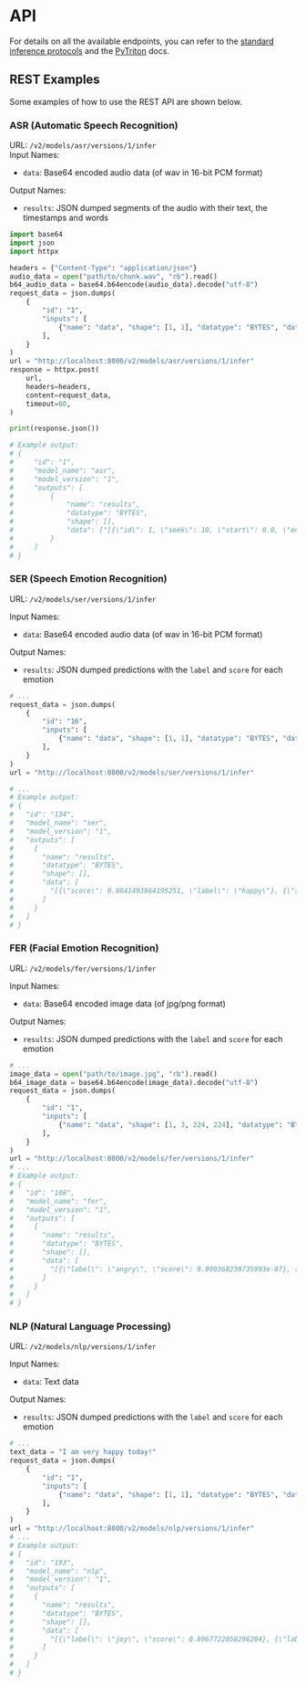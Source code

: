 # API

For details on all the available endpoints, you can refer to the [standard inference protocols](https://github.com/kserve/kserve/blob/master/docs/predict-api/v2/required_api.md) and the [PyTriton](https://triton-inference-server.github.io/pytriton/latest/) docs.

## REST Examples

Some examples of how to use the REST API are shown below.

### ASR (Automatic Speech Recognition)

URL: `/v2/models/asr/versions/1/infer`  
Input Names:

- `data`: Base64 encoded audio data (of wav in 16-bit PCM format)

Output Names:

- `results`: JSON dumped segments of the audio with their text, the timestamps and words

```python
import base64
import json
import httpx

headers = {"Content-Type": "application/json"}
audio_data = open("path/to/chunk.wav", "rb").read()
b64_audio_data = base64.b64encode(audio_data).decode("utf-8")
request_data = json.dumps(
    {
        "id": "1",
        "inputs": [
            {"name": "data", "shape": [1, 1], "datatype": "BYTES", "data": [b64_audio_data]},
        ],
    }
)
url = "http://localhost:8000/v2/models/asr/versions/1/infer"
response = httpx.post(
    url,
    headers=headers,
    content=request_data,
    timeout=60,
)

print(response.json())

# Example output:
# {
#     "id": "1",
#     "model_name": "asr",
#     "model_version": "1",
#     "outputs": [
#         {
#             "name": "results",
#             "datatype": "BYTES",
#             "shape": [],
#             "data": ["[{\"id\": 1, \"seek\": 10, \"start\": 0.0, \"end\": 1.0, \"text\": \"hello\", \"tokens\": [1, 2, 3, 4, 5], \"temperature\": 0.0, \"avg_logprob\": -0.1140624976158142, \"compression_ratio\": 1.0, \"no_speech_prob\": 0.0011053085327148438, \"words\": [{\"start\": 0.0, \"end\": 0.6, \"word\": \"Hello\", \"probability\": 0.96728515625}, {\"start\": 0.7, \"end\": 1.2, \"word\": \"World\", \"probability\": 0.99755859375]"]
#         }
#     ]
# }
```

### SER (Speech Emotion Recognition)

URL: `/v2/models/ser/versions/1/infer`

Input Names:

- `data`: Base64 encoded audio data (of wav in 16-bit PCM format)

Output Names:

- `results`: JSON dumped predictions with the `label` and `score` for each emotion

```python
# ...
request_data = json.dumps(
    {
        "id": "16",
        "inputs": [
            {"name": "data", "shape": [1, 1], "datatype": "BYTES", "data": [b64_audio_data]},
        ],
    }
)
url = "http://localhost:8000/v2/models/ser/versions/1/infer"

# ...
# Example output:
# {
#   "id": "134",
#   "model_name": "ser",
#   "model_version": "1",
#   "outputs": [
#     {
#       "name": "results",
#       "datatype": "BYTES",
#       "shape": [],
#       "data": [
#         "[{\"score\": 0.9841493964195251, \"label\": \"happy\"}, {\"score\": 0.012710321694612503, \"label\": \"disgust\"}, {\"score\": 0.0015516174025833607, \"label\": \"angry\"}, {\"score\": 0.0011115961242467165, \"label\": \"fear\"}, {\"score\": 0.0002755543973762542, \"label\": \"surprise\"}]"
#       ]
#     }
#   ]
# }
```

### FER (Facial Emotion Recognition)

URL: `/v2/models/fer/versions/1/infer`

Input Names:

- `data`: Base64 encoded image data (of jpg/png format)

Output Names:

- `results`: JSON dumped predictions with the `label` and `score` for each emotion

```python
# ...
image_data = open("path/to/image.jpg", "rb").read()
b64_image_data = base64.b64encode(image_data).decode("utf-8")
request_data = json.dumps(
    {
        "id": "1",
        "inputs": [
            {"name": "data", "shape": [1, 3, 224, 224], "datatype": "BYTES", "data": [b64_image_data]},
        ],
    }
)
url = "http://localhost:8000/v2/models/fer/versions/1/infer"
# ...
# Example output:
# {
#   "id": "108",
#   "model_name": "fer",
#   "model_version": "1",
#   "outputs": [
#     {
#       "name": "results",
#       "datatype": "BYTES",
#       "shape": [],
#       "data": [
#         "[{\"label\": \"angry\", \"score\": 9.990368239735993e-07}, {\"label\": \"disgust\", \"score\": 3.2478467246928735e-12}, {\"label\": \"fear\", \"score\": 1.9463645189950467e-07}, {\"label\": \"happy\", \"score\": 99.98987317024906}, {\"label\": \"sad\", \"score\": 2.089022626165558e-05}, {\"label\": \"surprise\", \"score\": 1.4230729443738787e-05}, {\"label\": \"neutral\", \"score\": 0.010093500042319301}]"
#       ]
#     }
#   ]
# }
```

### NLP (Natural Language Processing)

URL: `/v2/models/nlp/versions/1/infer`

Input Names:

- `data`: Text data

Output Names:

- `results`: JSON dumped predictions with the `label` and `score` for each emotion

```python
# ...
text_data = "I am very happy today!"
request_data = json.dumps(
    {
        "id": "1",
        "inputs": [
            {"name": "data", "shape": [1, 1], "datatype": "BYTES", "data": [text_data]},
        ],
    }
)
url = "http://localhost:8000/v2/models/nlp/versions/1/infer"
# ...
# Example output:
# {
#   "id": "193",
#   "model_name": "nlp",
#   "model_version": "1",
#   "outputs": [
#     {
#       "name": "results",
#       "datatype": "BYTES",
#       "shape": [],
#       "data": [
#         "[{\"label\": \"joy\", \"score\": 0.8967722058296204}, {\"label\": \"excitement\", \"score\": 0.037859223783016205}, {\"label\": \"admiration\", \"score\": 0.02824225090444088}, {\"label\": \"neutral\", \"score\": 0.027330709621310234}, {\"label\": \"gratitude\", \"score\": 0.02417466975748539}, {\"label\": \"relief\", \"score\": 0.022464321926236153}, {\"label\": \"approval\", \"score\": 0.021864689886569977}, {\"label\": \"love\", \"score\": 0.014073355123400688}, {\"label\": \"caring\", \"score\": 0.011970801278948784}, {\"label\": \"amusement\", \"score\": 0.009650727733969688}, {\"label\": \"optimism\", \"score\": 0.006543426308780909}, {\"label\": \"realization\", \"score\": 0.006097565405070782}, {\"label\": \"pride\", \"score\": 0.005770173855125904}, {\"label\": \"annoyance\", \"score\": 0.005515581928193569}, {\"label\": \"disapproval\", \"score\": 0.0043140980415046215}, {\"label\": \"confusion\", \"score\": 0.0036673692520707846}, {\"label\": \"sadness\", \"score\": 0.0036307028494775295}, {\"label\": \"anger\", \"score\": 0.003237350843846798}, {\"label\": \"desire\", \"score\": 0.0026491915341466665}, {\"label\": \"curiosity\", \"score\": 0.0022887929808348417}, {\"label\": \"surprise\", \"score\": 0.002227753633633256}, {\"label\": \"disappointment\", \"score\": 0.0017585484310984612}, {\"label\": \"nervousness\", \"score\": 0.0016981943044811487}, {\"label\": \"grief\", \"score\": 0.0011259763268753886}, {\"label\": \"remorse\", \"score\": 0.0009548053494654596}, {\"label\": \"fear\", \"score\": 0.0009162503411062062}, {\"label\": \"embarrassment\", \"score\": 0.0008813319727778435}, {\"label\": \"disgust\", \"score\": 0.0006478808936662972}]"
#       ]
#     }
#   ]
# }
```
